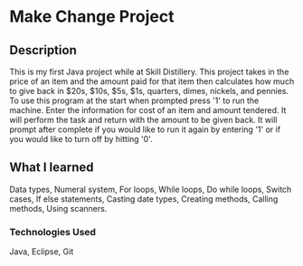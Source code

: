# Make Change Project

## Description
This is my first Java project while at Skill Distillery.
This project takes in the price of an item and the amount paid for that item then calculates how much to give back in $20s, $10s, $5s, $1s, quarters, dimes, nickels, and pennies.
To use this program at the start when prompted press '1' to run the machine.
Enter the information for cost of an item and amount tendered.
It will perform the task and return with the amount to be given back.
It will prompt after complete if you would like to run it again by entering '1' or if you would like to turn off by hitting '0'.

## What I learned
Data types, Numeral system, For loops, While loops, Do while loops, Switch cases, If else statements, Casting date types, Creating methods, Calling methods, Using scanners.

### Technologies Used
Java, Eclipse, Git
